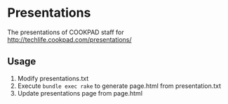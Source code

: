 # Presentations
The presentations of COOKPAD staff for http://techlife.cookpad.com/presentations/

## Usage
1. Modify presentations.txt
2. Execute `bundle exec rake` to generate page.html from presentation.txt
3. Update presentations page from page.html

